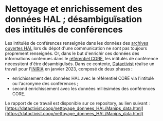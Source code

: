# Nettoyage et enrichissement des données HAL ; désambiguïsation des intitulés de conférences

Les intitulés de conférences renseignés dans les données des [archives ouvertes HAL](https://hal.science/) lors du dépot d'une communication ne sont pas toujours proprement renseignés. Or, dans le but d'enrichir ces données des informations contenues dans le [référentiel CORE](http://portal.core.edu.au/conf-ranks/), les intitulés de conférence nécessitent d'être désambiguïsés. Dans ce contexte, [Datactivist](https://datactivist.coop/fr/) réalise un travail pour l'[INIRIA](https://www.inria.fr/fr) en janvier 2023, composé de deux phases : 

- enrichissement des données HAL avec le référentiel CORE via l'intitulé ou l'acronyme des conférences ;
- second enrichissement avec les données millésimées des conférences CORE.

Le rapport de ce travail est disponible sur ce repository, au lien suivant : [https://datactivist.coop/nettoyage_donnees_HAL/Manips_data.html](https://datactivist.coop/nettoyage_donnees_HAL/Manips_data.html)
